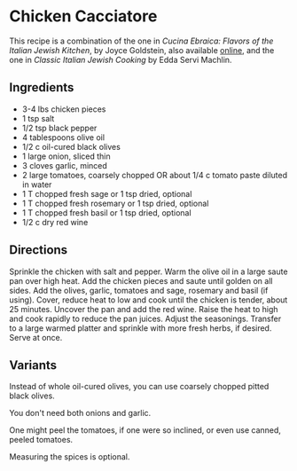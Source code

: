 # Chicken Cacciatore

This recipe is a combination of the one in _Cucina Ebraica: Flavors of the Italian Jewish Kitchen_, by Joyce Goldstein, also available [online](http://www.cyber-kitchen.com/rfcj/ITALIAN/Poultry_Chicken_Ezekiels_-_meat.html), and the one in _Classic Italian Jewish Cooking_ by Edda Servi Machlin.

## Ingredients

* 3-4 lbs chicken pieces
* 1 tsp salt
* 1/2 tsp black pepper
* 4 tablespoons olive oil
* 1/2 c oil-cured black olives 
* 1 large onion, sliced thin
* 3 cloves garlic, minced
* 2 large tomatoes, coarsely chopped OR about 1/4 c tomato paste diluted in water
* 1 T chopped fresh sage or 1 tsp dried, optional 
* 1 T chopped fresh rosemary or 1 tsp dried, optional
* 1 T chopped fresh basil or 1 tsp dried, optional
* 1/2 c dry red wine

## Directions

Sprinkle the chicken with salt and pepper. Warm the olive oil in a large saute pan over high heat. Add the chicken pieces and saute until golden on all sides. Add the olives, garlic, tomatoes and sage, rosemary and basil (if using). Cover, reduce heat to low and cook until the chicken is tender, about 25 minutes. Uncover the pan and add the red wine. Raise the heat to high and cook rapidly to reduce the pan juices. Adjust the seasonings. Transfer to a large warmed platter and sprinkle with more fresh herbs, if desired. Serve at once.

## Variants

Instead of whole oil-cured olives, you can use coarsely chopped pitted black olives.

You don't need both onions and garlic.

One might peel the tomatoes, if one were so inclined, or even use canned, peeled tomatoes.

Measuring the spices is optional.

